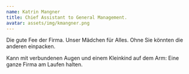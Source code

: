 ```yaml
---
name: Katrin Mangner
title: Chief Assistant to General Management.
avatar: assets/img/kmangner.png
---
```


Die gute Fee der Firma. Unser Mädchen für Alles. Ohne Sie könnten die anderen
einpacken.

Kann mit verbundenen Augen und einem Kleinkind auf dem Arm: Eine ganze Firma am
Laufen halten.
